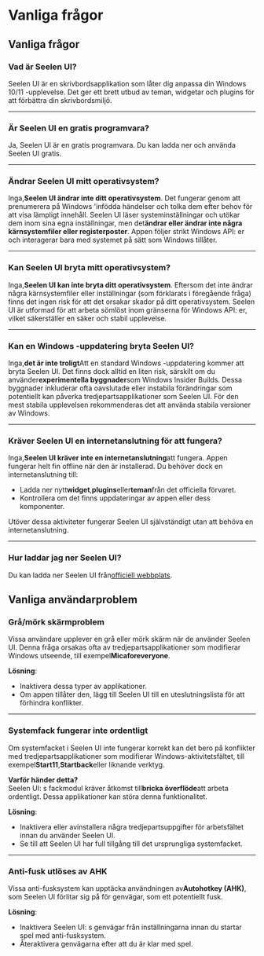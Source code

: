 # **Vanliga frågor**

## **Vanliga frågor**

### **Vad är Seelen UI?**

Seelen UI är en skrivbordsapplikation som låter dig anpassa din Windows 10/11 -upplevelse. Det ger ett brett utbud av teman, widgetar och plugins för att förbättra din skrivbordsmiljö.

***

### **Är Seelen UI en gratis programvara?**

Ja, Seelen UI är en gratis programvara. Du kan ladda ner och använda Seelen UI gratis.

***

### **Ändrar Seelen UI mitt operativsystem?**

Inga,**Seelen UI ändrar inte ditt operativsystem**. Det fungerar genom att prenumerera på Windows 'infödda händelser och tolka dem efter behov för att visa lämpligt innehåll. Seelen UI läser systeminställningar och utökar dem inom sina egna inställningar, men det**ändrar eller ändrar inte några kärnsystemfiler eller registerposter**. Appen följer strikt Windows API: er och interagerar bara med systemet på sätt som Windows tillåter.

***

### **Kan Seelen UI bryta mitt operativsystem?**

Inga,**Seelen UI kan inte bryta ditt operativsystem**. Eftersom det inte ändrar några kärnsystemfiler eller inställningar (som förklarats i föregående fråga) finns det ingen risk för att det orsakar skador på ditt operativsystem. Seelen UI är utformad för att arbeta sömlöst inom gränserna för Windows API: er, vilket säkerställer en säker och stabil upplevelse.

***

### **Kan en Windows -uppdatering bryta Seelen UI?**

Inga,**det är inte troligt**Att en standard Windows -uppdatering kommer att bryta Seelen UI. Det finns dock alltid en liten risk, särskilt om du använder**experimentella byggnader**som Windows Insider Builds. Dessa byggnader inkluderar ofta oavslutade eller instabila förändringar som potentiellt kan påverka tredjepartsapplikationer som Seelen UI. För den mest stabila upplevelsen rekommenderas det att använda stabila versioner av Windows.

***

### **Kräver Seelen UI en internetanslutning för att fungera?**

Inga,**Seelen UI kräver inte en internetanslutning**att fungera. Appen fungerar helt fin offline när den är installerad. Du behöver dock en internetanslutning till:

* Ladda ner nytt**widget**,**plugins**eller**teman**från det officiella förvaret.
* Kontrollera om det finns uppdateringar av appen eller dess komponenter.

Utöver dessa aktiviteter fungerar Seelen UI självständigt utan att behöva en internetanslutning.

***

### **Hur laddar jag ner Seelen UI?**

Du kan ladda ner Seelen UI från[officiell webbplats](https://seelen.io).

## **Vanliga användarproblem**

### **Grå/mörk skärmproblem**

Vissa användare upplever en grå eller mörk skärm när de använder Seelen UI. Denna fråga orsakas ofta av tredjepartsapplikationer som modifierar Windows utseende, till exempel**Micaforeveryone**.

**Lösning**:

* Inaktivera dessa typer av applikationer.
* Om appen tillåter den, lägg till Seelen UI till en uteslutningslista för att förhindra konflikter.

***

### **Systemfack fungerar inte ordentligt**

Om systemfacket i Seelen UI inte fungerar korrekt kan det bero på konflikter med tredjepartsapplikationer som modifierar Windows-aktivitetsfältet, till exempel**Start11**,**Startback**eller liknande verktyg.

**Varför händer detta?**\
Seelen UI: s fackmodul kräver åtkomst till**bricka överflöde**att arbeta ordentligt. Dessa applikationer kan störa denna funktionalitet.

**Lösning**:

* Inaktivera eller avinstallera några tredjepartsuppgifter för arbetsfältet innan du använder Seelen UI.
* Se till att Seelen UI har full tillgång till det ursprungliga systemfacket.

***

### **Anti-fusk utlöses av AHK**

Vissa anti-fusksystem kan upptäcka användningen av**Autohotkey (AHK)**, som Seelen UI förlitar sig på för genvägar, som ett potentiellt fusk.

**Lösning**:

* Inaktivera Seelen UI: s genvägar från inställningarna innan du startar spel med anti-fusksystem.
* Återaktivera genvägarna efter att du är klar med spel.
